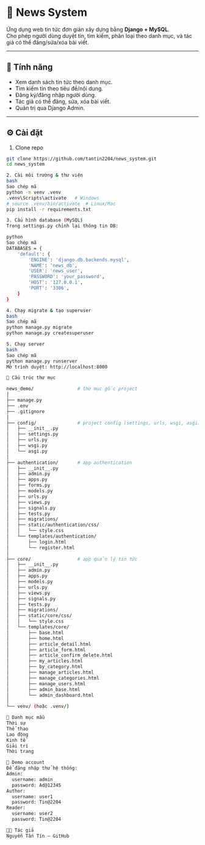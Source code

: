 # 📰 News System

Ứng dụng web tin tức đơn giản xây dựng bằng **Django + MySQL**.  
Cho phép người dùng duyệt tin, tìm kiếm, phân loại theo danh mục, và tác giả có thể đăng/sửa/xóa bài viết.  

---

## 🚀 Tính năng
- Xem danh sách tin tức theo danh mục.
- Tìm kiếm tin theo tiêu đề/nội dung.
- Đăng ký/đăng nhập người dùng.
- Tác giả có thể đăng, sửa, xóa bài viết.
- Quản trị qua Django Admin.

---

## ⚙️ Cài đặt
1. Clone repo
```bash
git clone https://github.com/tantin2204/news_system.git
cd news_system

2. Cài môi trường & thư viện
bash
Sao chép mã
python -m venv .venv
.venv\Scripts\activate   # Windows
# source .venv/bin/activate  # Linux/Mac
pip install -r requirements.txt

3. Cấu hình database (MySQL)
Trong settings.py chỉnh lại thông tin DB:

python
Sao chép mã
DATABASES = {
    'default': {
        'ENGINE': 'django.db.backends.mysql',
        'NAME': 'news_db',
        'USER': 'news_user',
        'PASSWORD': 'your_password',
        'HOST': '127.0.0.1',
        'PORT': '3306',
    }
}

4. Chạy migrate & tạo superuser
bash
Sao chép mã
python manage.py migrate
python manage.py createsuperuser

5. Chạy server
bash
Sao chép mã
python manage.py runserver
Mở trình duyệt: http://localhost:8000

📂 Cấu trúc thư mục

news_demo/                # thư mục gốc project
│
├── manage.py
├── .env
├── .gitignore
│
├── config/               # project config (settings, urls, wsgi, asgi)
│   ├── __init__.py
│   ├── settings.py
│   ├── urls.py
│   ├── wsgi.py
│   └── asgi.py
│
├── authentication/       # app authentication
│   ├── __init__.py
│   ├── admin.py
│   ├── apps.py
│   ├── forms.py
│   ├── models.py
│   ├── urls.py
│   ├── views.py
│   ├── signals.py
│   ├── tests.py
│   ├── migrations/
│   ├── static/authentication/css/
│   │   └── style.css
│   └── templates/authentication/
│       ├── login.html
│       └── register.html
│
├── core/                 # app quản lý tin tức
│   ├── __init__.py
│   ├── admin.py
│   ├── apps.py
│   ├── models.py
│   ├── urls.py
│   ├── views.py
│   ├── signals.py
│   ├── tests.py
│   ├── migrations/
│   ├── static/core/css/
│   │   └── style.css
│   └── templates/core/
│       ├── base.html
│       ├── home.html
│       ├── article_detail.html
│       ├── article_form.html
│       ├── article_confirm_delete.html
│       ├── my_articles.html
│       ├── by_category.html
│       ├── manage_articles.html
│       ├── manage_categories.html
│       ├── manage_users.html
│       ├── admin_base.html
│       └── admin_dashboard.html
│
└── venv/ (hoặc .venv/)

📂 Danh mục mẫu
Thời sự
Thể thao
Lao động
Kinh tế
Giải trí
Thời trang

👤 Demo account
Để đăng nhập thử hệ thống:
Admin:
  username: admin
  password: Ad@12345
Author:
  username: user1
  password: Tin@2204
Reader:
  username: user2
  password: Tin@2204

👨‍💻 Tác giả
Nguyễn Tấn Tín – GitHub

